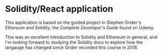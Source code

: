 # Solidity/React application #


This application is based on the guided project in Stephen Grider's *Ethereum and Solidity, the Complete Developer's Guide* found on Udemy. 

This was an excellent introduction to Solidity and Ethereum in general, and I'm looking forward to studying the Solidity docs to explore how the langauge has changed since Grider recorded this course in 2018. 